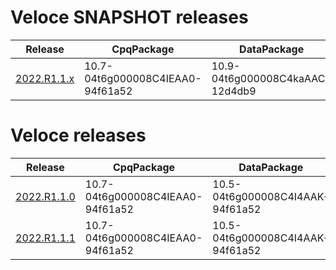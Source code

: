 # Veloce SNAPSHOT releases
| Release | CpqPackage | DataPackage | ExtensionPackage | BackendVersion | StudioVersion | FrontendVersion | DocgenVersion |
| ------- | ---------- | ----------- | ---------------- | -------------- | ------------- | --------------- | ------------- |
| [2022.R1.1.x](/install_2022.R1.1.x.sh) | 10.7-04t6g000008C4IEAA0-94f61a52 | 10.9-04t6g000008C4kaAAC-12d4db9 | 10.2-04t6g000008C4CaAAK-94f61a52 | 7.3.0-4f5cdf84 | 1.2.0-350d14d4 | 6.2.0-b54db625 | 1.0.7-14311ef8 |



# Veloce releases
| Release | CpqPackage | DataPackage | ExtensionPackage | BackendVersion | StudioVersion | FrontendVersion | DocgenVersion |
| ------- | ---------- | ----------- | ---------------- | -------------- | ------------- | --------------- | ------------- |
| [2022.R1.1.0](/install_2022.R1.1.0.sh) | 10.7-04t6g000008C4IEAA0-94f61a52 | 10.5-04t6g000008C4I4AAK-94f61a52 | 10.2-04t6g000008C4CaAAK-94f61a52 | 7.0.0-8da0738f | 1.0.80-37007b6d | 6.0.0-f89a2aba | 1.0.7-14311ef8 |
| [2022.R1.1.1](/install_2022.R1.1.1.sh) | 10.7-04t6g000008C4IEAA0-94f61a52 | 10.5-04t6g000008C4I4AAK-94f61a52 | 10.2-04t6g000008C4CaAAK-94f61a52 | 7.1.5-64f1fa11 | 1.1.1-0997c73c | 6.0.0-f89a2aba | 1.0.7-14311ef8 |

